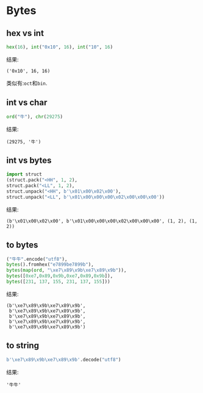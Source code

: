 # Bytes

## hex vs int
```python
hex(16), int("0x10", 16), int("10", 16)
```

结果:
```
('0x10', 16, 16)
```

类似有:`oct`和`bin`.

## int vs char
```python
ord("牛"), chr(29275)
```

结果:
```
(29275, '牛')
```

## int vs bytes
```python
import struct
(struct.pack("<HH", 1, 2),
struct.pack("<LL", 1, 2),
struct.unpack("<HH", b'\x01\x00\x02\x00'),
struct.unpack("<LL", b'\x01\x00\x00\x00\x02\x00\x00\x00'))
```

结果:
```
(b'\x01\x00\x02\x00', b'\x01\x00\x00\x00\x02\x00\x00\x00', (1, 2), (1, 2))
```

## to bytes
```python
("牛牛".encode("utf8"),
bytes().fromhex("e7899be7899b"),
bytes(map(ord, "\xe7\x89\x9b\xe7\x89\x9b")),
bytes([0xe7,0x89,0x9b,0xe7,0x89,0x9b]),
bytes([231, 137, 155, 231, 137, 155]))
```

结果:
```
(b'\xe7\x89\x9b\xe7\x89\x9b',
 b'\xe7\x89\x9b\xe7\x89\x9b',
 b'\xe7\x89\x9b\xe7\x89\x9b',
 b'\xe7\x89\x9b\xe7\x89\x9b',
 b'\xe7\x89\x9b\xe7\x89\x9b')
```

## to string
```python
b'\xe7\x89\x9b\xe7\x89\x9b'.decode("utf8")
```

结果:
```
'牛牛'
```

